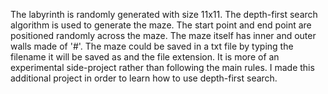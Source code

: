 The labyrinth is randomly generated with size 11x11.
The depth-first search algorithm is used to generate the maze. 
The start point and end point are positioned randomly across the maze.
The maze itself has inner and outer walls made of '#'.
The maze could be saved in a txt file by typing the filename it will be saved as and the file extension. 
It is more of an experimental side-project rather than following the main rules.
I made this additional project in order to learn how to use depth-first search.
